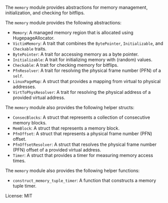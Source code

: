 The `memory` module provides abstractions for memory management, initialization, and checking for bitflips.

The `memory` module provides the following abstractions:
- `Memory`: A managed memory region that is allocated using HugepageAllocator.
- `VictimMemory`: A trait that combines the `BytePointer`, `Initializable`, and `Checkable` traits.
- `BytePointer`: A trait for accessing memory as a byte pointer.
- `Initializable`: A trait for initializing memory with (random) values.
- `Checkable`: A trait for checking memory for bitflips.
- `PfnResolver`: A trait for resolving the physical frame number (PFN) of a `self`.
- `LinuxPageMap`: A struct that provides a mapping from virtual to physical addresses.
- `VirtToPhysResolver`: A trait for resolving the physical address of a provided virtual address.

The `memory` module also provides the following helper structs:
- `ConsecBlocks`: A struct that represents a collection of consecutive memory blocks.
- `MemBlock`: A struct that represents a memory block.
- `PfnOffset`: A struct that represents a physical frame number (PFN) offset.
- `PfnOffsetResolver`: A struct that resolves the physical frame number (PFN) offset of a provided virtual address.
- `Timer`: A struct that provides a timer for measuring memory access times.

The `memory` module also provides the following helper functions:
- `construct_memory_tuple_timer`: A function that constructs a memory tuple timer.

License: MIT

